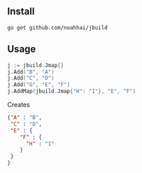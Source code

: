 ## Install

```shell
go get github.com/noahhai/jbuild
```

## Usage

```go
j := jbuild.Jmap{}
j.Add("B", "A")
j.Add("C", "D")
j.Add("G", "E", "F")
j.AddMap(jbuild.Jmap{"H": "I"}, "E", "F")
```

Creates

```json
{"A" : "B",
 "C" : "D",
 "E" : {
    "F" : {
      "H" : "I"
    }
 }
}
```